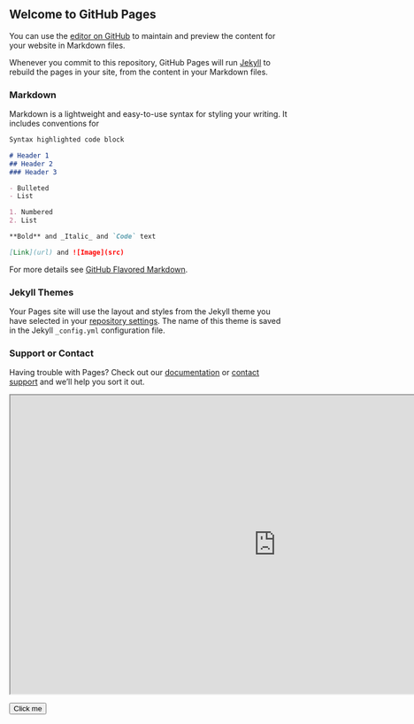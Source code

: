 


## Welcome to GitHub Pages

You can use the [editor on GitHub](https://github.com/Aringan0323/weepingangelbot.github.io/edit/gh-pages/index.md) to maintain and preview the content for your website in Markdown files.

Whenever you commit to this repository, GitHub Pages will run [Jekyll](https://jekyllrb.com/) to rebuild the pages in your site, from the content in your Markdown files.

### Markdown

Markdown is a lightweight and easy-to-use syntax for styling your writing. It includes conventions for

```markdown
Syntax highlighted code block

# Header 1
## Header 2
### Header 3

- Bulleted
- List

1. Numbered
2. List

**Bold** and _Italic_ and `Code` text

[Link](url) and ![Image](src)
```

For more details see [GitHub Flavored Markdown](https://guides.github.com/features/mastering-markdown/).

### Jekyll Themes

Your Pages site will use the layout and styles from the Jekyll theme you have selected in your [repository settings](https://github.com/Aringan0323/weepingangelbot.github.io/settings/pages). The name of this theme is saved in the Jekyll `_config.yml` configuration file.

### Support or Contact

Having trouble with Pages? Check out our [documentation](https://docs.github.com/categories/github-pages-basics/) or [contact support](https://support.github.com/contact) and we’ll help you sort it out.

<iframe src="https://drive.google.com/file/d/1AMJsoFjG67R7mWGi57o4S_TQ9VjPxJQ5/previewVQ=HD1080" width="960" height="540" frameBoarder="0" allowFullScreen></iframe>

<button name="button" onclick="http://www.google.com">Click me</button>
